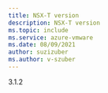 ```yaml
---
title: NSX-T version
description: NSX-T version 
ms.topic: include
ms.service: azure-vmware
ms.date: 08/09/2021
author: suzizuber
ms.author: v-szuber
---
```


3.1.2
